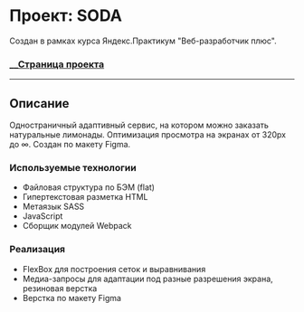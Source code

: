# Проект: SODA
Cоздан в рамках курса Яндекс.Практикум "Веб-разработчик плюс".
### __[Страница проекта](https://dannylawn.github.io/soda-shop/) 
------

## Описание
Одностраничный адаптивный сервис, на котором можно заказать натуральные лимонады. Оптимизация просмотра на экранах от 320px до ∞. Создан по макету Figma.

### Используемые технологии
- Файловая структура по БЭМ (flat)
- Гипертекстовая разметка HTML
- Метаязык SASS
- JavaScript
- Сборщик модулей Webpack

### Реализация
- FlexBox для построения сеток и выравнивания
- Медиа-запросы для адаптации под разные разрешения экрана, резиновая верстка
- Верстка по макету Figma
